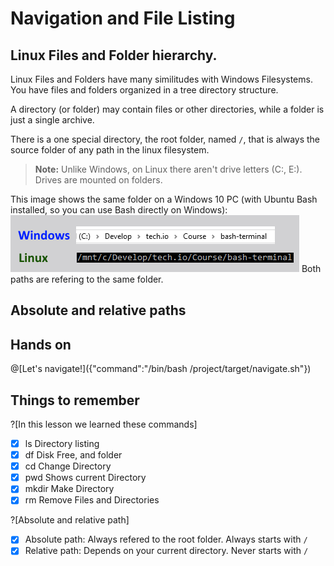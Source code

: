 # Navigation and File Listing

## Linux Files and Folder hierarchy.
Linux Files and Folders have many similitudes with Windows Filesystems. You have files and folders organized in a tree directory structure.

A directory (or folder) may contain files or other directories, while a folder is just a single archive. 

There is a one special directory, the root folder, named `/`, that is always the source folder of any path in the linux filesystem.

>**Note:** Unlike Windows, on Linux there aren't drive letters (C:\, E:\). Drives are mounted on folders.


This image shows the same folder on a Windows 10 PC (with Ubuntu Bash installed, so you can use Bash directly on Windows):
![Terminal Prompt](/images/WinvsLinux.png)
Both paths are refering to the same folder.

## Absolute and relative paths


## Hands on
@[Let's navigate!]({"command":"/bin/bash /project/target/navigate.sh"})

## Things to remember
?[In this lesson we learned these commands]
-[x] ls Directory listing
-[x] df Disk Free, and folder 
-[x] cd Change Directory
-[x] pwd Shows current Directory
-[x] mkdir Make Directory
-[x] rm Remove Files and Directories

?[Absolute and relative path]
-[x] Absolute path: Always refered to the root folder. Always starts with `/`
-[x] Relative path: Depends on your current directory. Never starts with `/`
